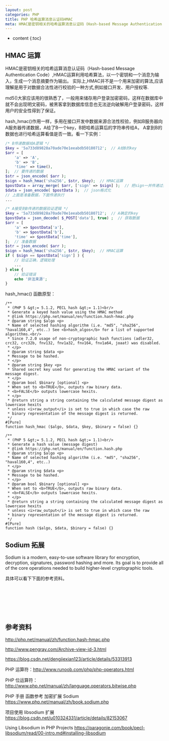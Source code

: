 ```yaml
---
layout: post
categories: PHP
title: PHP 哈希运算消息认证码HMAC
meta: HMAC是密钥相关的哈希运算消息认证码（Hash-based Message Authentication Code）,HMAC运算利用哈希算法，以一个密钥和一个消息为输入，生成一个消息摘要作为输出。实际上,HMAC并不是一个用来加密的算法,应该理解是用于对数据合法性进行校验的一种方式,例如接口开发、用户授权等.
---
```

* content
{:toc}

## HMAC 运算

HMAC是密钥相关的哈希运算消息认证码（Hash-based Message Authentication Code）,HMAC运算利用哈希算法，以一个密钥和一个消息为输入，生成一个消息摘要作为输出。
实际上,HMAC并不是一个用来加密的算法,应该理解是用于对数据合法性进行校验的一种方式,例如接口开发、用户授权等.

md5()大家应该用的很熟悉了，一般用来储存用户登录加密密码，这样在数据库中就不会出现明文密码，被黑客拿到数据库信息也无法逆向破解用户登录密码，这样用户的安全性得到了保证。

hash_hmac()作用一样，多用在接口开发中数据来源合法性校验，例如B服务器向A服务器传递数据，A给了B一个key，B把哈希运算后的字符串传给A，
A拿到B的数据也进行哈希运算看值是否一致。看一下实例：

```php
/* B传递数据给A逻辑 */ 
$key = '5a733d89828a70ade70e1eeabdb50180712';  // A给B的key
$arr = [
    'a' => 'A',
    'b' => 'B',
    'time' => time(),
];  // 要传递的数据
$str = json_encode( $arr );
$sign = hash_hmac('sha256', $str, $key);  // HMAC运算
$postData = array_merge( $arr, ['sign' => $sign] );  // 把sign一并传递过去
$data = json_encode( $postData );  // json格式化
// 上面是准备数据，下面传递执行
...
```

```php
/* A接受到B传递的数据验证逻辑 */ 
$key = '5a733d89828a70ade70e1eeabdb50180712';  // A确定的key
$postData = json_decode( $_POST['data'], true) ;  // 获取数据
$arr = [
    'a' => $postData['a'],
    'b' => $postData['b'],
    'time' => $postData['time'],
];  // 准备数据
$str = json_encode( $arr );
$sign = hash_hmac('sha256', $str, $key);  // HMAC运算
if ( $sign == $postData['sign'] ) {
    // 验证正确，逻辑处理
    ...
} else {
    // 验证错误
    echo '非法来源';
}
```

hash_hmac() 函数原型：
```
/**
 * (PHP 5 &gt;= 5.1.2, PECL hash &gt;= 1.1)<br/>
 * Generate a keyed hash value using the HMAC method
 * @link https://php.net/manual/en/function.hash-hmac.php
 * @param string $algo <p>
 * Name of selected hashing algorithm (i.e. "md5", "sha256", "haval160,4", etc..) See <b>hash_algos</b> for a list of supported algorithms.<br/>
 * Since 7.2.0 usage of non-cryptographic hash functions (adler32, crc32, crc32b, fnv132, fnv1a32, fnv164, fnv1a64, joaat) was disabled.
 * </p>
 * @param string $data <p>
 * Message to be hashed.
 * </p>
 * @param string $key <p>
 * Shared secret key used for generating the HMAC variant of the message digest.
 * </p>
 * @param bool $binary [optional] <p>
 * When set to <b>TRUE</b>, outputs raw binary data.
 * <b>FALSE</b> outputs lowercase hexits.
 * </p>
 * @return string a string containing the calculated message digest as lowercase hexits
 * unless <i>raw_output</i> is set to true in which case the raw
 * binary representation of the message digest is returned.
 */
#[Pure]
function hash_hmac ($algo, $data, $key, $binary = false) {}

/**
 * (PHP 5 &gt;= 5.1.2, PECL hash &gt;= 1.1)<br/>
 * Generate a hash value (message digest)
 * @link https://php.net/manual/en/function.hash.php
 * @param string $algo <p>
 * Name of selected hashing algorithm (i.e. "md5", "sha256", "haval160,4", etc..)
 * </p>
 * @param string $data <p>
 * Message to be hashed.
 * </p>
 * @param bool $binary [optional] <p>
 * When set to <b>TRUE</b>, outputs raw binary data.
 * <b>FALSE</b> outputs lowercase hexits.
 * </p>
 * @return string a string containing the calculated message digest as lowercase hexits
 * unless <i>raw_output</i> is set to true in which case the raw
 * binary representation of the message digest is returned.
 */
#[Pure]
function hash ($algo, $data, $binary = false) {}
```

## Sodium 拓展

Sodium is a modern, easy-to-use software library for encryption, decryption, signatures, password hashing and more. 
Its goal is to provide all of the core operations needed to build higher-level cryptographic tools. 

具体可以看下下面的参考资料。









<br/><br/><br/><br/><br/>
## 参考资料

<http://php.net/manual/zh/function.hash-hmac.php>

<http://www.pengray.com/Archive-view-id-3.html>

<https://blog.csdn.net/dengjiexian123/article/details/53313913>

PHP 运算符：<http://www.runoob.com/php/php-operators.html>

PHP 位运算符：<http://www.php.net/manual/zh/language.operators.bitwise.php>

PHP 手册 函数参考 加密扩展 Sodium <https://www.php.net/manual/zh/book.sodium.php>

项目使用 libsodium 扩展 <https://blog.csdn.net/u010324331/article/details/82153067>

Using Libsodium in PHP Projects <https://paragonie.com/book/pecl-libsodium/read/00-intro.md#installing-libsodium>



